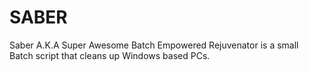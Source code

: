 SABER
=====

Saber A.K.A Super Awesome Batch Empowered Rejuvenator is a small Batch script that cleans up Windows based PCs. 
